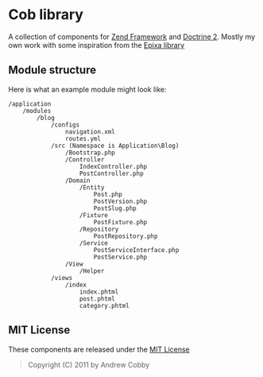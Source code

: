 # Cob library

A collection of components for [Zend Framework](http://www.zendframework.com) and [Doctrine 2](http://www.doctrine-project.org).
Mostly my own work with some inspiration from the [Epixa library](https://github.com/epixa/Epixa)

## Module structure
Here is what an example module might look like:

    /application
        /modules
            /blog
                /configs
                    navigation.xml
                    routes.yml
                /src (Namespace is Application\Blog)
                    /Bootstrap.php
                    /Controller
                        IndexController.php
                        PostController.php
                    /Domain
                        /Entity
                            Post.php
                            PostVersion.php
                            PostSlug.php
                        /Fixture
                            PostFixture.php
                        /Repository
                            PostRepository.php
                        /Service
                            PostServiceInterface.php
                            PostService.php
                    /View
                        /Helper
                /views
                    /index
                        index.phtml
                        post.phtml
                        category.phtml
                
    


## MIT License 
These components are released under the [MIT License](http://www.opensource.org/licenses/mit-license.php)

> Copyright (C) 2011 by Andrew Cobby
